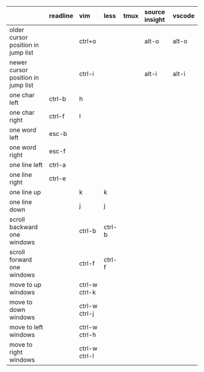 ||readline|vim|less|tmux|source insight|vscode|
|:-|:-|:-|:-|:-|:-|:-|
|older cursor position in jump list||ctrl+o|||alt-o|alt-o|
|newer cursor position in jump list||ctrl-i|||alt-i|alt-i|
|one char left|ctrl-b|h|||||
|one char right|ctrl-f|l|||||
|one word left|esc-b||||||
|one word right|esc-f||||||
|one line left|ctrl-a|||||||
|one line right|ctrl-e||||||
|one line up||k|k||||
|one line down||j|j||||
|scroll backward one windows||ctrl-b|ctrl-b|||
|scroll forward one windows||ctrl-f|ctrl-f|||
|move to up windows||ctrl-w ctrl-k|||||
|move to down windows||ctrl-w ctrl-j|||||
|move to left windows||ctrl-w ctrl-h|||||
|move to right windows||ctrl-w ctrl-l|||||
